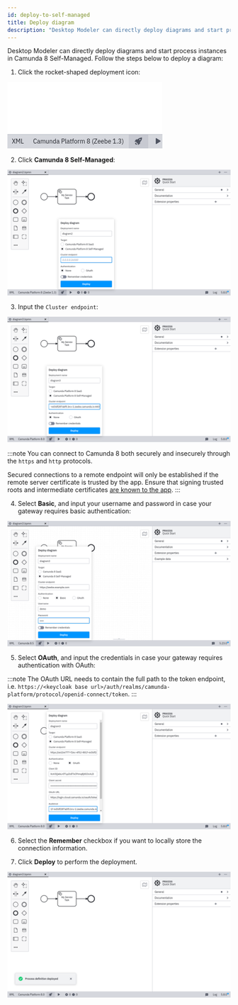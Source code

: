 ```yaml
---
id: deploy-to-self-managed
title: Deploy diagram
description: "Desktop Modeler can directly deploy diagrams and start process instances in Camunda 8 Self-Managed."
---
```


Desktop Modeler can directly deploy diagrams and start process instances in Camunda 8 Self-Managed. Follow the steps below to deploy a diagram:

1. Click the rocket-shaped deployment icon:

![deployment icon](./img/deploy-icon.png)

2. Click **Camunda 8 Self-Managed**:

![deployment configuration](./img/deploy-empty.png)

3. Input the `Cluster endpoint`:

![deployment via Camunda 8](./img/deploy-endpoint.png)

:::note
You can connect to Camunda 8 both securely and insecurely through the `https` and `http` protocols.

Secured connections to a remote endpoint will only be established if the remote server certificate is trusted by the app. Ensure that signing trusted roots and intermediate certificates [are known to the app](/components/modeler/desktop-modeler/flags/flags.md#zeebe-ssl-certificate).
:::

4. Select **Basic**, and input your username and password in case your gateway requires basic authentication:

![basic auth configuration](./img/deploy-with-basic-auth.png)

5. Select **OAuth**, and input the credentials in case your gateway requires authentication with OAuth:

:::note
The OAuth URL needs to contain the full path to the token endpoint, i.e. `https://<keycloak base url>/auth/realms/camunda-platform/protocol/openid-connect/token`.
:::

![oauth configuration](./img/deploy-with-oauth.png)

6. Select the **Remember** checkbox if you want to locally store the connection information.

7. Click **Deploy** to perform the deployment.

![deployment successful](./img/deploy-success.png)
